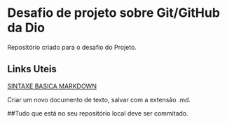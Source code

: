 # Desafio de projeto sobre Git/GitHub da Dio
Repositório criado para o desafio do Projeto.
## Links Uteis 
[SINTAXE BASICA MARKDOWN](https://markdownguide.org/basic-syntax/)


Criar um novo documento de texto, salvar com a extensão .md.



##Tudo que está no seu repositório local deve ser commitado.
